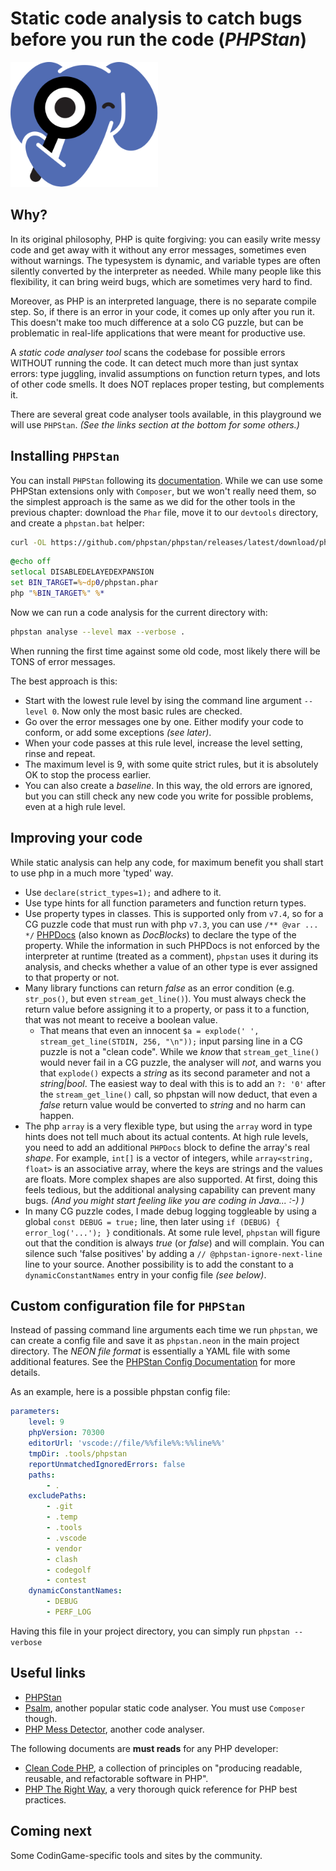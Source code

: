 # Static code analysis to catch bugs before you run the code (_PHPStan_)

![PHPStan logo](../pic/phpstan-logo.png)

## Why?

In its original philosophy, PHP is quite forgiving: you can easily write messy code and get away with it without any error messages, sometimes even without warnings.
The typesystem is dynamic, and variable types are often silently converted by the interpreter as needed.
While many people like this flexibility, it can bring weird bugs, which are sometimes very hard to find.

Moreover, as PHP is an interpreted language, there is no separate compile step.
So, if there is an error in your code, it comes up only after you run it.
This doesn't make too much difference at a solo CG puzzle, but can be problematic in real-life applications that were meant for productive use.

A _static code analyser tool_ scans the codebase for possible errors WITHOUT running the code.
It can detect much more than just syntax errors: type juggling, invalid assumptions on function return types, and lots of other code smells.
It does NOT replaces proper testing, but complements it.

There are several great code analyser tools available, in this playground we will use `PHPStan`.
_(See the links section at the bottom for some others.)_

## Installing `PHPStan`

You can install `PHPStan` following its [documentation](https://phpstan.org/user-guide/getting-started).
While we can use some PHPStan extensions only with `Composer`, but we won't really need them, so the simplest approach is the same as we did for the other tools in the previous chapter: download the `Phar` file, move it to our `devtools` directory, and create a `phpstan.bat` helper:

```bash
curl -OL https://github.com/phpstan/phpstan/releases/latest/download/phpstan.phar
```

```bat
@echo off
setlocal DISABLEDELAYEDEXPANSION
set BIN_TARGET=%~dp0/phpstan.phar
php "%BIN_TARGET%" %*
```

Now we can run a code analysis for the current directory with:

```bash
phpstan analyse --level max --verbose .
```

When running the first time against some old code, most likely there will be TONS of error messages.

The best approach is this:

* Start with the lowest rule level by ising the command line argument `--level 0`. Now only the most basic rules are checked.
* Go over the error messages one by one. Either modify your code to conform, or add some exceptions _(see later)_.
* When your code passes at this rule level, increase the level setting, rinse and repeat.
* The maximum level is 9, with some quite strict rules, but it is absolutely OK to stop the process earlier.
* You can also create a _baseline_. In this way, the old errors are ignored, but you can still check any new code you write for possible problems, even at a high rule level.

## Improving your code

While static analysis can help any code, for maximum benefit you shall start to use php in a much more 'typed' way.

* Use `declare(strict_types=1);` and adhere to it.
* Use type hints for all function parameters and function return types.
* Use property types in classes. This is supported only from `v7.4`, so for a CG puzzle code that must run with php `v7.3`, you can use `/** @var ... */` [PHPDocs](https://phpstan.org/writing-php-code/phpdocs-basics) (also known as _DocBlocks_) to declare the type of the property. While the information in such PHPDocs is not enforced by the interpreter at runtime (treated as a comment), `phpstan` uses it during its analysis, and checks whether a value of an other type is ever assigned to that property or not.
* Many library functions can return _false_ as an error condition (e.g. `str_pos()`, but even `stream_get_line()`). You must always check the return value before assigning it to a property, or pass it to a function, that was not meant to receive a boolean value.
    * That means that even an innocent `$a = explode(' ', stream_get_line(STDIN, 256, "\n"));` input parsing line in a CG puzzle is not a "clean code". While we _know_ that `stream_get_line()` would never fail in a CG puzzle, the analyser will _not_, and warns you that `explode()` expects a _string_ as its second parameter and not a _string|bool_. The easiest way to deal with this is to add an `?: '0'` after the `stream_get_line()` call, so phpstan will now deduct, that even a _false_ return value would be converted to _string_ and no harm can happen.
* The php `array` is a very flexible type, but using the `array` word in type hints does not tell much about its actual contents. At high rule levels, you need to add an additional `PHPDocs` block to define the array's real _shape_. For example, `int[]` is a vector of integers, while `array<string, float>` is an associative array, where the keys are strings and the values are floats. More complex shapes are also supported. At first, doing this feels tedious, but the additional analysing capability can prevent many bugs. _(And you might start feeling like you are coding in Java... :-) )_
* In many CG puzzle codes, I made debug logging toggleable by using a global `const DEBUG = true;` line, then later using `if (DEBUG) { error_log('...'); }` conditionals. At some rule level, `phpstan` will figure out that the condition is always _true_ (or _false_) and will complain. You can silence such 'false positives' by adding a `// @phpstan-ignore-next-line` line to your source. Another possibility is to add the constant to a `dynamicConstantNames` entry in your config file _(see below)_.

## Custom configuration file for `PHPStan`

Instead of passing command line arguments each time we run `phpstan`, we can create a config file and save it as `phpstan.neon` in the main project directory.
The _NEON file format_ is essentially a YAML file with some additional features.
See the [PHPStan Config Documentation](https://phpstan.org/config-reference) for more details.

As an example, here is a possible phpstan config file:

```yml
parameters:
    level: 9
    phpVersion: 70300
    editorUrl: 'vscode://file/%%file%%:%%line%%'
    tmpDir: .tools/phpstan
    reportUnmatchedIgnoredErrors: false
    paths:
        - .
    excludePaths:
        - .git
        - .temp
        - .tools
        - .vscode
        - vendor
        - clash
        - codegolf
        - contest
    dynamicConstantNames:
        - DEBUG
        - PERF_LOG
```

Having this file in your project directory, you can simply run `phpstan --verbose`

## Useful links

* [PHPStan](https://phpstan.org/)
* [Psalm](https://psalm.dev/), another popular static code analyser. You must use `Composer` though.
* [PHP Mess Detector](https://phpmd.org/), another code analyser.

The following documents are __must reads__ for any PHP developer:

* [Clean Code PHP](https://github.com/jupeter/clean-code-php), a collection of principles on "producing readable, reusable, and refactorable software in PHP".
* [PHP The Right Way](https://phptherightway.com/), a very thorough quick reference for PHP best practices.

## Coming next

Some CodinGame-specific tools and sites by the community.
